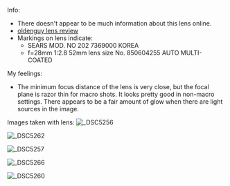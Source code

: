Info:
* There doesn't appear to be much information about this lens online.
* [oldenguy lens review](https://youtu.be/5d4mDdwZa6Y?si=frYGk2bu3NpSfFxJ)
* Markings on lens indicate:
    - SEARS MOD. NO 202 7369000 KOREA
    - f=28mm    1:2.8   52mm lens size  No. 850604255   AUTO    MULTI-COATED

My feelings:
* The minimum focus distance of the lens is very close, but the focal plane is razor thin for macro shots. It looks pretty good in non-macro settings. There appears to be a fair amount of glow when there are light sources in the image.

Images taken with lens:
![_DSC5256](https://github.com/user-attachments/assets/2bfd430c-17be-48b7-95ec-9dbcc18d5481)

![_DSC5262](https://github.com/user-attachments/assets/74763be8-17dc-4e0d-af26-f8ad8d0fdc4f)

![_DSC5257](https://github.com/user-attachments/assets/73c9dc30-98a2-4901-9959-1d601b7296e2)

![_DSC5266](https://github.com/user-attachments/assets/9fa69c76-1d7b-47ac-9885-f5c6c660ca49)

![_DSC5260](https://github.com/user-attachments/assets/79e7f326-0515-4f7a-affe-43c1e161e551)
